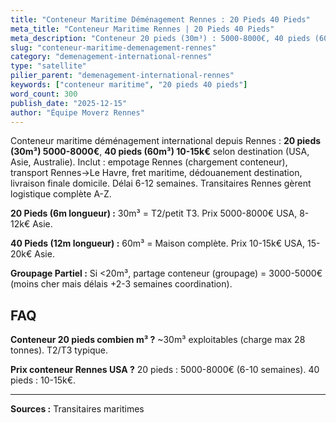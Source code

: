 ```yaml
---
title: "Conteneur Maritime Déménagement Rennes : 20 Pieds 40 Pieds"
meta_title: "Conteneur Maritime Rennes | 20 Pieds 40 Pieds"
meta_description: "Conteneur 20 pieds (30m³) : 5000-8000€, 40 pieds (60m³) : 10-15k€. Rennes→Le Havre→destination. Empotage, douanes, livraison finale inclus."
slug: "conteneur-maritime-demenagement-rennes"
category: "demenagement-international-rennes"
type: "satellite"
pilier_parent: "demenagement-international-rennes"
keywords: ["conteneur maritime", "20 pieds 40 pieds"]
word_count: 300
publish_date: "2025-12-15"
author: "Équipe Moverz Rennes"
---
```


Conteneur maritime déménagement international depuis Rennes : **20 pieds (30m³) 5000-8000€**, **40 pieds (60m³) 10-15k€** selon destination (USA, Asie, Australie). Inclut : empotage Rennes (chargement conteneur), transport Rennes→Le Havre, fret maritime, dédouanement destination, livraison finale domicile. Délai 6-12 semaines. Transitaires Rennes gèrent logistique complète A-Z.

**20 Pieds (6m longueur) :** 30m³ = T2/petit T3. Prix 5000-8000€ USA, 8-12k€ Asie.

**40 Pieds (12m longueur) :** 60m³ = Maison complète. Prix 10-15k€ USA, 15-20k€ Asie.

**Groupage Partiel :** Si <20m³, partage conteneur (groupage) = 3000-5000€ (moins cher mais délais +2-3 semaines coordination).

## FAQ

**Conteneur 20 pieds combien m³ ?**
~30m³ exploitables (charge max 28 tonnes). T2/T3 typique.

**Prix conteneur Rennes USA ?**
20 pieds : 5000-8000€ (6-10 semaines). 40 pieds : 10-15k€.

---
**Sources :** Transitaires maritimes

